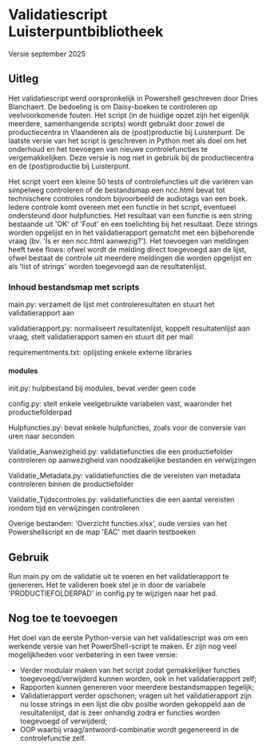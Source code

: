 # Validatiescript Luisterpuntbibliotheek

Versie september 2025


## Uitleg

Het validatiescript werd oorspronkelijk in Powershell geschreven door Dries Blanchaert. De bedoeling is om Daisy-boeken te controleren op veelvoorkomende fouten. Het script (in de huidige opzet zijn het eigenlijk meerdere, samenhangende scripts) wordt gebruikt door zowel de productiecentra in Vlaanderen als de (post)productie bij Luisterpunt. De laatste versie van het script is geschreven in Python met als doel om het onderhoud en het toevoegen van nieuwe controlefuncties te vergemakkelijken. Deze versie is nog niet in gebruik bij de productiecentra en de (post)productie bij Luisterpunt.

Het script voert een kleine 50 tests of controlefuncties uit die variëren van simpelweg controleren of de bestandsmap een ncc.html bevat tot technischere controles rondom bijvoorbeeld de audiotags van een boek. Iedere controle komt overeen met een functie in het script, eventueel ondersteund door hulpfuncties. Het resultaat van een functie is een string bestaande uit 'OK' of 'Fout' en een toelichting bij het resultaat. Deze strings worden opgelijst en in het validatierapport gematcht met een bijbehorende vraag (bv. 'Is er een ncc.html aanwezig?'). Het toevoegen van meldingen heeft twee flows: ofwel wordt de melding direct toegevoegd aan de lijst, ofwel bestaat de controle uit meerdere meldingen die worden opgelijst en als 'list of strings' worden toegevoegd aan de resultatenlijst.

### Inhoud bestandsmap met scripts

main.py: verzamelt de lijst met controleresultaten en stuurt het validatierapport aan

validatierapport.py: normaliseert resultatenlijst, koppelt resultatenlijst aan vraag, stelt validatierapport samen en stuurt dit per mail

requirementments.txt: oplijsting enkele externe libraries


#### modules

init.py: hulpbestand bij modules, bevat verder geen code

config.py: stelt enkele veelgebruikte variabelen vast, waaronder het productiefolderpad

Hulpfuncties.py: bevat enkele hulpfuncties, zoals voor de conversie van uren naar seconden

Validatie_Aanwezigheid.py: validatiefuncties die een productiefolder controleren op aanwezigheid van noodzakelijke bestanden en verwijzingen

Validatie_Metadata.py: validatiefuncties die de vereisten van metadata controleren binnen de productiefolder

Validatie_Tijdscontroles.py: validatiefuncties die een aantal vereisten rondom tijd en verwijzingen controleren


Overige bestanden: 'Overzicht functies.xlsx', oude versies van het Powershellscript en de map 'EAC' met daarin testboeken


## Gebruik

Run main.py om de validatie uit te voeren en het validatierapport te genereren.
Het te valideren boek stel je in door de variabele 'PRODUCTIEFOLDERPAD' in config.py te wijzigen naar het pad.


## Nog toe te toevoegen

Het doel van de eerste Python-versie van het validatiescript was om een werkende versie van het PowerShell-script te maken. Er zijn nog veel mogelijkheden voor verbetering in een twee versie:

- Verder modulair maken van het script zodat gemakkelijker functies toegevoegd/verwijderd kunnen worden, ook in het validatierapport zelf;
- Rapporten kunnen genereren voor meerdere bestandsmappen tegelijk;
- Validatierapport verder opschonen; vragen uit het validatierapport zijn nu losse strings in een lijst die obv positie worden gekoppeld aan de resultatenlijst, dat is zeer onhandig zodra er functies worden toegevoegd of verwijderd;
- OOP waarbij vraag/antwoord-combinatie wordt gegenereerd in de controlefunctie zelf.
